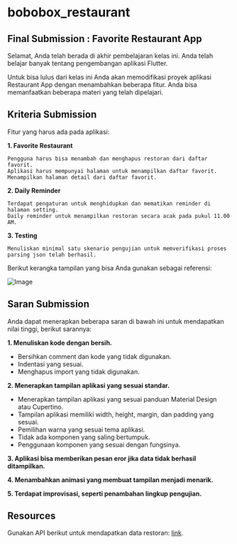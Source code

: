# bobobox_restaurant


## Final Submission : Favorite Restaurant App

Selamat, Anda telah berada di akhir pembelajaran kelas ini. Anda telah belajar banyak tentang pengembangan aplikasi Flutter.

Untuk bisa lulus dari kelas ini Anda akan memodifikasi proyek aplikasi Restaurant App dengan menambahkan beberapa fitur. Anda bisa memanfaatkan beberapa materi yang telah dipelajari.

## Kriteria Submission
Fitur yang harus ada pada aplikasi:

**1. Favorite Restaurant**
```
Pengguna harus bisa menambah dan menghapus restoran dari daftar favorit.
Aplikasi harus mempunyai halaman untuk menampilkan daftar favorit.
Menampilkan halaman detail dari daftar favorit.
```
**2. Daily Reminder**
```
Terdapat pengaturan untuk menghidupkan dan mematikan reminder di halaman setting.
Daily reminder untuk menampilkan restoran secara acak pada pukul 11.00 AM.
```
**3. Testing**
```
Menuliskan minimal satu skenario pengujian untuk memverifikasi proses parsing json telah berhasil.
```
Berikut kerangka tampilan yang bisa Anda gunakan sebagai referensi:


![Image](https://d17ivq9b7rppb3.cloudfront.net/original/academy/20201018182737eac9c667dc47a219fbc7bbe8375dc61f.png)

## Saran Submission
Anda dapat menerapkan beberapa saran di bawah ini untuk mendapatkan nilai tinggi, berikut sarannya:

**1. Menuliskan kode dengan bersih.**
  * Bersihkan comment dan kode yang tidak digunakan.
  * Indentasi yang sesuai.
  * Menghapus import yang tidak digunakan.

**2. Menerapkan tampilan aplikasi yang sesuai standar.**
  * Menerapkan tampilan aplikasi yang sesuai panduan Material Design atau Cupertino.
  * Tampilan aplikasi memiliki width, height, margin, dan padding yang sesuai.
  * Pemilihan warna yang sesuai tema aplikasi. 
  * Tidak ada komponen yang saling bertumpuk.
  * Penggunaan komponen yang sesuai dengan fungsinya.

**3. Aplikasi bisa memberikan pesan eror jika data tidak berhasil ditampilkan.**

**4. Menambahkan animasi yang membuat tampilan menjadi menarik.**

**5. Terdapat improvisasi, seperti penambahan lingkup pengujian.**

## Resources
Gunakan API berikut untuk mendapatkan data restoran: [link](https://restaurant-api.dicoding.dev/).
